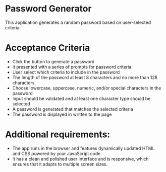 # Password Generator

This application generates a random password based on user-selected criteria. 


# Acceptance Criteria

- Click the button to generate a password
- It presented with a series of prompts for password criteria
- User select which criteria to include in the password
- The length of the password at least 8 characters and no more than 128 characters
- Choose lowercase, uppercase, numeric, and/or special characters in the password
- Input should be validated and at least one character type should be selected
- A password is generated that matches the selected criteria
- The password is displayed in written to the page

# Additional requirements:
- The app runs in the browser and features dynamically updated HTML and CSS powered by your JavaScript code.
- It has a clean and polished user interface and is responsive, which ensures that it adapts to multiple screen sizes.
